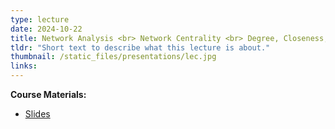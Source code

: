 ```yaml
---
type: lecture
date: 2024-10-22
title: Network Analysis <br> Network Centrality <br> Degree, Closeness, Betweenness, Katz
tldr: "Short text to describe what this lecture is about."
thumbnail: /static_files/presentations/lec.jpg
links: 
---
```

**Course Materials:**
- [Slides](/static_files/presentations/slides_lec_5.pdf)
